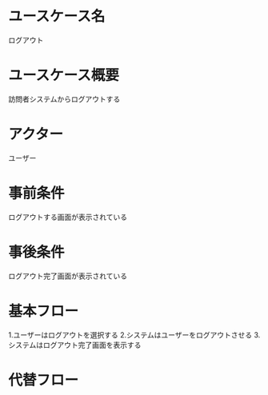 # ユースケース名
ログアウト
# ユースケース概要
訪問者システムからログアウトする
# アクター
ユーザー
# 事前条件
ログアウトする画面が表示されている
# 事後条件
ログアウト完了画面が表示されている
# 基本フロー
1.ユーザーはログアウトを選択する
2.システムはユーザーをログアウトさせる
3.システムはログアウト完了画面を表示する
# 代替フロー


